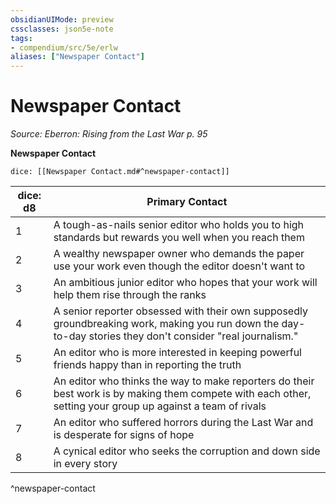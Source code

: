 ```yaml
---
obsidianUIMode: preview
cssclasses: json5e-note
tags:
- compendium/src/5e/erlw
aliases: ["Newspaper Contact"]
---
```

# Newspaper Contact
*Source: Eberron: Rising from the Last War p. 95* 

**Newspaper Contact**

`dice: [[Newspaper Contact.md#^newspaper-contact]]`

| dice: d8 | Primary Contact |
|----------|-----------------|
| 1 | A tough-as-nails senior editor who holds you to high standards but rewards you well when you reach them |
| 2 | A wealthy newspaper owner who demands the paper use your work even though the editor doesn't want to |
| 3 | An ambitious junior editor who hopes that your work will help them rise through the ranks |
| 4 | A senior reporter obsessed with their own supposedly groundbreaking work, making you run down the day-to-day stories they don't consider "real journalism." |
| 5 | An editor who is more interested in keeping powerful friends happy than in reporting the truth |
| 6 | An editor who thinks the way to make reporters do their best work is by making them compete with each other, setting your group up against a team of rivals |
| 7 | An editor who suffered horrors during the Last War and is desperate for signs of hope |
| 8 | A cynical editor who seeks the corruption and down side in every story |
^newspaper-contact